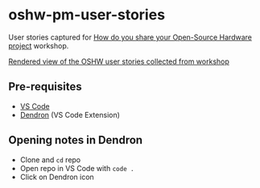 # oshw-pm-user-stories

User stories captured for [How do you share your Open-Source Hardware project](https://pretalx.seagl.org/2024/talk/WKPDWZ/) workshop.

[Rendered view of the OSHW user stories collected from workshop](https://mach30.github.io/oshw-pm-user-stories)

## Pre-requisites

- [VS Code](https://code.visualstudio.com/download)
- [Dendron](https://link.dendron.so/vscode) (VS Code Extension)

## Opening notes in Dendron

- Clone and `cd` repo
- Open repo in VS Code with `code .`
- Click on Dendron icon
